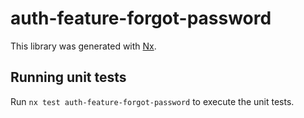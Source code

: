 # auth-feature-forgot-password

This library was generated with [Nx](https://nx.dev).

## Running unit tests

Run `nx test auth-feature-forgot-password` to execute the unit tests.
